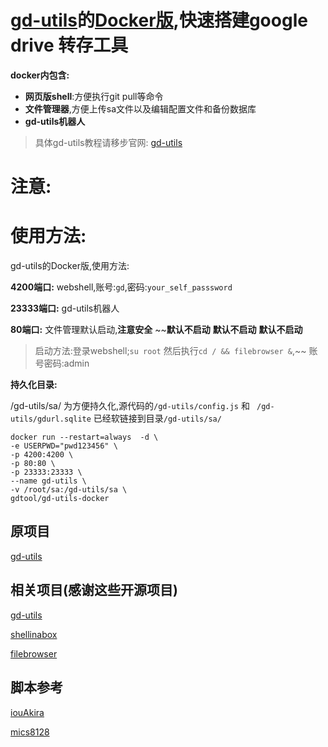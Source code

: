 # [gd-utils](https://github.com/iwestlin/gd-utils)的[Docker版](https://hub.docker.com/r/gdtool/gd-utils-docker),快速搭建google drive 转存工具


**docker内包含:**
- **网页版shell**:方便执行git pull等命令
- **文件管理器**,方便上传sa文件以及编辑配置文件和备份数据库
- **gd-utils机器人**
> 具体gd-utils教程请移步官网: [gd-utils](https://github.com/iwestlin/gd-utils)


# 注意:


# 使用方法:
gd-utils的Docker版,使用方法:


**4200端口:** webshell,账号:`gd`,密码:`your_self_passsword`

**23333端口:** gd-utils机器人

**80端口:** 文件管理默认启动,**注意安全**
~~**默认不启动**  **默认不启动**   **默认不启动**
> 启动方法:登录webshell;`su root` 然后执行`cd / && filebrowser &`,~~
账号密码:admin

**持久化目录:** 

/gd-utils/sa/
为方便持久化,源代码的`/gd-utils/config.js` 和 ` /gd-utils/gdurl.sqlite` 已经软链接到目录`/gd-utils/sa/`


```
docker run --restart=always  -d \
-e USERPWD="pwd123456" \
-p 4200:4200 \
-p 80:80 \
-p 23333:23333 \
--name gd-utils \
-v /root/sa:/gd-utils/sa \
gdtool/gd-utils-docker
```

## 原项目
[gd-utils](https://github.com/iwestlin/gd-utils)

## 相关项目(感谢这些开源项目)

[gd-utils](https://github.com/iwestlin/gd-utils)

[shellinabox](https://github.com/shellinabox/shellinabox)

[filebrowser](https://github.com/filebrowser/filebrowser/)

## 脚本参考

[iouAkira](https://github.com/iouAkira/someDockerfile)

[mics8128](https://github.com/mics8128/gd-utilds-docker)
